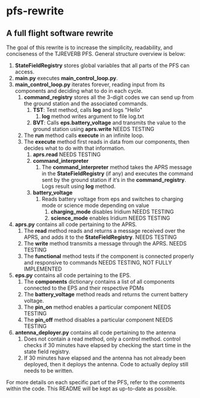 # pfs-rewrite

## A full flight software rewrite

The goal of this rewrite is to increase the simplicity, readability, and conciseness of the TJREVERB PFS. General structure overview is below:

1. **StateFieldRegistry** stores global variables that all parts of the PFS can access.
2. **main.py** executes **main_control_loop.py**.
3. **main_control_loop.py** iterates forever, reading input from its components and deciding what to do in each cycle.
   1. **command_registry** stores all the 3-digit codes we can send up from the ground station and the associated commands.
      1. **TST**: Test method, calls **log** and logs "Hello"
         1. **log** method writes argument to file log.txt
      2. **BVT**: Calls **eps.battery_voltage** and transmits the value to the ground station using **aprs.write** NEEDS TESTING
   2. The **run** method calls **execute** in an infinite loop.
   3. The **execute** method first reads in data from our components, then decides what to do with that information.
      1. **aprs.read** NEEDS TESTING
      2. **command_interpreter**
         1. The **command_interpreter** method takes the APRS message in the **StateFieldRegistry** (if any) and executes the command sent by the ground station if it’s in the **command_registry**. Logs result using **log** method.
      3. **battery_voltage**
         1. Reads battery voltage from eps and switches to charging mode or science mode depending on value
            1. **charging_mode** disables Iridium NEEDS TESTING
            2. **science_mode** enables Iridium NEEDS TESTING
4. **aprs.py** contains all code pertaining to the APRS.
   1. The **read** method reads and returns a message received over the APRS, and adds it to the **StateFieldRegistry**. NEEDS TESTING
   2. The **write** method transmits a message through the APRS. NEEDS TESTING
   3. The **functional** method tests if the component is connected properly and responsive to commands NEEDS TESTING, NOT FULLY IMPLEMENTED
5. **eps.py** contains all code pertaining to the EPS.
   1. The **components** dictionary contains a list of all components connected to the EPS and their respective PDMs
   2. The **battery_voltage** method reads and returns the current battery voltage.
   3. The **pin_on** method enables a particular component NEEDS TESTING
   4. The **pin_off** method disables a particular component NEEDS TESTING
6. **antenna_deployer.py** contains all code pertaining to the antenna
   1. Does not contain a read method, only a control method. control checks if 30 minutes have elapsed by checking the start time in the state field registry. 
   2. If 30 minutes have elapsed and the antenna has not already been deployed, then it deploys the antenna. Code to actually deploy still needs to be written. 

For more details on each specific part of the PFS, refer to the comments within the code. This README will be kept as up-to-date as possible.
